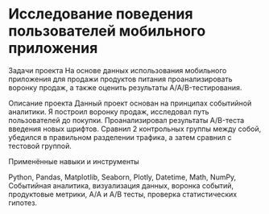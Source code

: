 # Исследование поведения пользователей мобильного приложения

Задачи проекта
На основе данных использования мобильного приложения для продажи продуктов питания проанализировать воронку продаж, а также оценить результаты A/A/B-тестирования.

Описание проекта
Данный проект основан на принципах событийной аналитики.
Я построил воронку продаж, исследовал путь пользователей до покупки. Проанализировал результаты A/B-теста введения новых шрифтов.
Сравнил 2 контрольных группы между собой, убедился в правильном разделении трафика, а затем сравнил с тестовой группой.

Применённые навыки и инструменты

Python, Pandas, Matplotlib, Seaborn, Plotly, Datetime, Math, NumPy,
Событийная аналитика, визуализация данных, воронка событий, продуктовые метрики, А/А и А/В тесты, проверка статистических гипотез.
